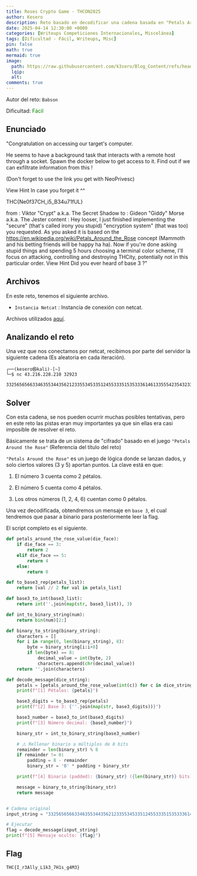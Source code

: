 ```yaml
---
title: Roses Crypto Game - THCON2025
author: Kesero
description: Reto basado en decodificar una cadena basada en "Petals Around the Rose" y posteriormente en base 3
date: 2025-04-14 12:30:00 +0000
categories: [Writeups Competiciones Internacionales, Miscelánea]
tags: [Dificultad - Fácil, Writeups, Misc]
pin: false
math: true
mermaid: true
image:
  path: https://raw.githubusercontent.com/k3sero/Blog_Content/refs/heads/main/Competiciones_Internacionales_Writeups/2025/THCON2025/misc/Roses%20Crypto%20Game/img/prompt.png
  lqip: 
  alt: 
comments: true
---
```


Autor del reto: `Babson`

Dificultad: <font color=green>Fácil</font>

## Enunciado

"Congratulation on accessing our target's computer.

He seems to have a background task that interacts with a remote host through a socket. Spawn the docker below to get access to it. Find out if we can exfiltrate information from this !

(Don't forget to use the link you get with NeoPrivesc)

View Hint
In case you forget it ^^

THC{Ne0f37CH_i5_B34u71fUL}

from : Viktor "Crypt" a.k.a. The Secret Shadow
to : Gideon "Giddy" Morse a.k.a. The Jester 
content :
Hey looser,
I just finished implementing the "secure" (that's called irony you stupid) "encryption system" (that was too) you requested. As you asked it is based on the https://en.wikipedia.org/wiki/Petals_Around_the_Rose concept (Mammoth and his betting friends will be happy ha ha). Now if you're done asking stupid things and spending 5 hours choosing a terminal color scheme, I'll focus on attacking, controlling and destroying THCity, potentially not in this particular order.
View Hint
Did you ever heard of base 3 ?"

## Archivos

En este reto, tenemos el siguiente archivo.

- `Instancia Netcat` : Instancia de conexión con netcat.

Archivos utilizados [aquí](https://github.com/k3sero/Blog_Content/tree/main/Competiciones_Internacionales_Writeups/2025/THCON2025/misc/Roses%20Crypto%20Game/img).

## Analizando el reto

Una vez que nos conectamos por netcat, recibimos por parte del servidor la siguiente cadena (Es aleatoria en cada iteración).

    ┌──(kesero㉿kali)-[~]
    └─$ nc 43.216.228.210 32923

    332565656633463553443562123355345335124553335153533361461335554235432333433655553433535565355315145355336333333622345132555545316133135455335


## Solver

Con esta cadena, se nos pueden ocurrir muchas posibles tentativas, pero en este reto las pistas eran muy importantes ya que sin ellas era casi imposible de resolver el reto.

Básicamente se trata de un sistema de "cifrado" basado en el juego `"Petals Around the Rose"` (Referencia del título del reto)

`"Petals Around the Rose"` es un juego de lógica donde se lanzan dados, y solo ciertos valores (3 y 5) aportan puntos. La clave está en que:

1. El número 3 cuenta como 2 pétalos.

2. El número 5 cuenta como 4 pétalos.

3. Los otros números (1, 2, 4, 6) cuentan como 0 pétalos.

Una vez decodificada, obtendremos un mensaje en `base 3`, el cual tendremos que pasar a binario para posteriormente leer la flag.

El script completo es el siguiente.

```py
def petals_around_the_rose_value(die_face):
    if die_face == 3:
        return 2
    elif die_face == 5:
        return 4
    else:
        return 0

def to_base3_rep(petals_list):
    return [val // 2 for val in petals_list]

def base3_to_int(base3_list):
    return int(''.join(map(str, base3_list)), 3)

def int_to_binary_string(num):
    return bin(num)[2:]

def binary_to_string(binary_string):
    characters = []
    for i in range(0, len(binary_string), 8):
        byte = binary_string[i:i+8]
        if len(byte) == 8:
            decimal_value = int(byte, 2)
            characters.append(chr(decimal_value))
    return ''.join(characters)

def decode_message(dice_string):
    petals = [petals_around_the_rose_value(int(c)) for c in dice_string.strip()]
    print(f"[1] Pétalos: {petals}")

    base3_digits = to_base3_rep(petals)
    print(f"[2] Base 3: {''.join(map(str, base3_digits))}")

    base3_number = base3_to_int(base3_digits)
    print(f"[3] Número decimal: {base3_number}")

    binary_str = int_to_binary_string(base3_number)

    # ⚠️ Rellenar binario a múltiplos de 8 bits
    remainder = len(binary_str) % 8
    if remainder != 0:
        padding = 8 - remainder
        binary_str = '0' * padding + binary_str

    print(f"[4] Binario (padded): {binary_str} ({len(binary_str)} bits)")

    message = binary_to_string(binary_str)
    return message


# Cadena original
input_string = "332565656633463553443562123355345335124553335153533361461335554235432333433655553433535565355315145355336333333622345132555545316133135455335"

# Ejecutar
flag = decode_message(input_string)
print(f"[5] Mensaje oculto: {flag}")

```

## Flag
`THC{I_r3Ally_L1k3_7H1s_g4M3}`